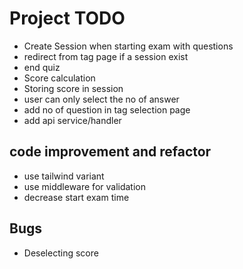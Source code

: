 # Project TODO

- Create Session when starting exam with questions
- redirect from tag page if a session exist
- end quiz
- Score calculation
- Storing score in session
- user can only select the no of answer
- add no of question in tag selection page
- add api service/handler

## code improvement and refactor
- use tailwind variant
- use middleware for validation 
- decrease start exam time

## Bugs
- Deselecting score